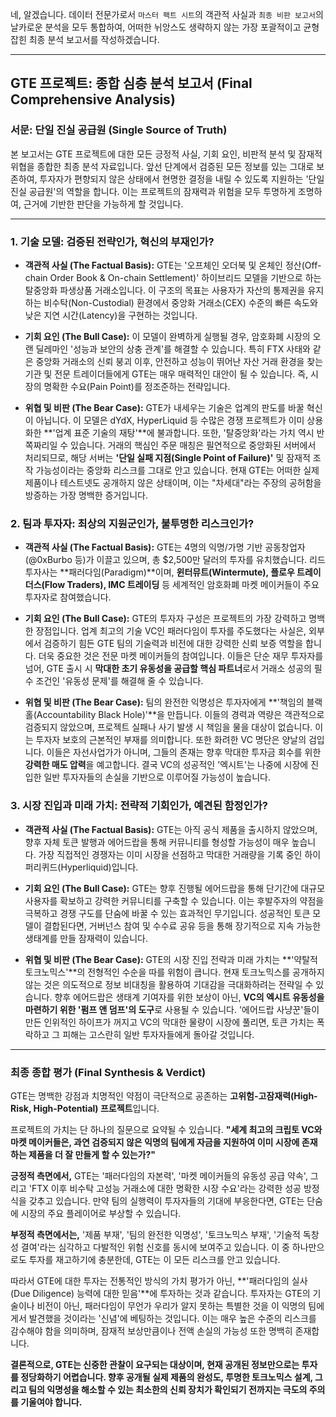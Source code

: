 네, 알겠습니다. 데이터 전문가로서 `마스터 팩트 시트`의 객관적 사실과 `최종 비판 보고서`의 날카로운 분석을 모두 통합하여, 어떠한 뉘앙스도 생략하지 않는 가장 포괄적이고 균형 잡힌 최종 분석 보고서를 작성하겠습니다.

---

## **GTE 프로젝트: 종합 심층 분석 보고서 (Final Comprehensive Analysis)**

### **서문: 단일 진실 공급원 (Single Source of Truth)**

본 보고서는 GTE 프로젝트에 대한 모든 긍정적 사실, 기회 요인, 비판적 분석 및 잠재적 위협을 종합한 최종 분석 자료입니다. 앞선 단계에서 검증된 모든 정보를 있는 그대로 보존하여, 투자자가 편향되지 않은 상태에서 현명한 결정을 내릴 수 있도록 지원하는 '단일 진실 공급원'의 역할을 합니다. 이는 프로젝트의 잠재력과 위험을 모두 투명하게 조명하여, 근거에 기반한 판단을 가능하게 할 것입니다.

---

### **1. 기술 모델: 검증된 전략인가, 혁신의 부재인가?**

*   **객관적 사실 (The Factual Basis):** GTE는 '오프체인 오더북 및 온체인 정산(Off-chain Order Book & On-chain Settlement)' 하이브리드 모델을 기반으로 하는 탈중앙화 파생상품 거래소입니다. 이 구조의 목표는 사용자가 자산의 통제권을 유지하는 비수탁(Non-Custodial) 환경에서 중앙화 거래소(CEX) 수준의 빠른 속도와 낮은 지연 시간(Latency)을 구현하는 것입니다.

*   **기회 요인 (The Bull Case):** 이 모델이 완벽하게 실행될 경우, 암호화폐 시장의 오랜 딜레마인 '성능과 보안의 상충 관계'를 해결할 수 있습니다. 특히 FTX 사태와 같은 중앙화 거래소의 신뢰 붕괴 이후, 안전하고 성능이 뛰어난 자산 거래 환경을 찾는 기관 및 전문 트레이더들에게 GTE는 매우 매력적인 대안이 될 수 있습니다. 즉, 시장의 명확한 수요(Pain Point)를 정조준하는 전략입니다.

*   **위협 및 비판 (The Bear Case):** GTE가 내세우는 기술은 업계의 판도를 바꿀 혁신이 아닙니다. 이 모델은 dYdX, HyperLiquid 등 수많은 경쟁 프로젝트가 이미 상용화한 **'업계 표준 기술의 재탕'**에 불과합니다. 또한, '탈중앙화'라는 가치 역시 반쪽짜리일 수 있습니다. 거래의 핵심인 주문 매칭은 필연적으로 중앙화된 서버에서 처리되므로, 해당 서버는 **'단일 실패 지점(Single Point of Failure)'** 및 잠재적 조작 가능성이라는 중앙화 리스크를 그대로 안고 있습니다. 현재 GTE는 어떠한 실제 제품이나 테스트넷도 공개하지 않은 상태이며, 이는 "차세대"라는 주장의 공허함을 방증하는 가장 명백한 증거입니다.

### **2. 팀과 투자자: 최상의 지원군인가, 불투명한 리스크인가?**

*   **객관적 사실 (The Factual Basis):** GTE는 4명의 익명/가명 기반 공동창업자(@0xBurbo 등)가 이끌고 있으며, 총 $2,500만 달러의 투자를 유치했습니다. 리드 투자사는 **패러다임(Paradigm)**이며, **윈터뮤트(Wintermute), 플로우 트레이더스(Flow Traders), IMC 트레이딩** 등 세계적인 암호화폐 마켓 메이커들이 주요 투자자로 참여했습니다.

*   **기회 요인 (The Bull Case):** GTE의 투자자 구성은 프로젝트의 가장 강력하고 명백한 장점입니다. 업계 최고의 기술 VC인 패러다임이 투자를 주도했다는 사실은, 외부에서 검증하기 힘든 GTE 팀의 기술력과 비전에 대한 강력한 신뢰 보증 역할을 합니다. 더욱 중요한 것은 전문 마켓 메이커들의 참여입니다. 이들은 단순 재무 투자자를 넘어, GTE 출시 시 **막대한 초기 유동성을 공급할 핵심 파트너**로서 거래소 성공의 필수 조건인 '유동성 문제'를 해결해 줄 수 있습니다.

*   **위협 및 비판 (The Bear Case):** 팀의 완전한 익명성은 투자자에게 **'책임의 블랙홀(Accountability Black Hole)'**을 만듭니다. 이들의 경력과 역량은 객관적으로 검증되지 않았으며, 프로젝트 실패나 사기 발생 시 책임을 물을 대상이 없습니다. 이는 투자자 보호의 근본적인 부재를 의미합니다. 또한 화려한 VC 명단은 양날의 검입니다. 이들은 자선사업가가 아니며, 그들의 존재는 향후 막대한 투자금 회수를 위한 **강력한 매도 압력**을 예고합니다. 결국 VC의 성공적인 '엑시트'는 나중에 시장에 진입한 일반 투자자들의 손실을 기반으로 이루어질 가능성이 높습니다.

### **3. 시장 진입과 미래 가치: 전략적 기회인가, 예견된 함정인가?**

*   **객관적 사실 (The Factual Basis):** GTE는 아직 공식 제품을 출시하지 않았으며, 향후 자체 토큰 발행과 에어드랍을 통해 커뮤니티를 형성할 가능성이 매우 높습니다. 가장 직접적인 경쟁자는 이미 시장을 선점하고 막대한 거래량을 기록 중인 하이퍼리퀴드(Hyperliquid)입니다.

*   **기회 요인 (The Bull Case):** GTE는 향후 진행될 에어드랍을 통해 단기간에 대규모 사용자를 확보하고 강력한 커뮤니티를 구축할 수 있습니다. 이는 후발주자의 약점을 극복하고 경쟁 구도를 단숨에 바꿀 수 있는 효과적인 무기입니다. 성공적인 토큰 모델이 결합된다면, 거버넌스 참여 및 수수료 공유 등을 통해 장기적으로 지속 가능한 생태계를 만들 잠재력이 있습니다.

*   **위협 및 비판 (The Bear Case):** GTE의 시장 진입 전략과 미래 가치는 **'약탈적 토크노믹스'**의 전형적인 수순을 따를 위험이 큽니다. 현재 토크노믹스를 공개하지 않는 것은 의도적으로 정보 비대칭을 활용하여 기대감을 극대화하려는 전략일 수 있습니다. 향후 에어드랍은 생태계 기여자를 위한 보상이 아닌, **VC의 엑시트 유동성을 마련하기 위한 '펌프 앤 덤프'의 도구**로 사용될 수 있습니다. '에어드랍 사냥꾼'들이 만든 인위적인 하이프가 꺼지고 VC의 막대한 물량이 시장에 풀리면, 토큰 가치는 폭락하고 그 피해는 고스란히 일반 투자자들에게 돌아갈 것입니다.

---

### **최종 종합 평가 (Final Synthesis & Verdict)**

GTE는 명백한 강점과 치명적인 약점이 극단적으로 공존하는 **고위험-고잠재력(High-Risk, High-Potential) 프로젝트**입니다.

프로젝트의 가치는 단 하나의 질문으로 요약될 수 있습니다. **"세계 최고의 크립토 VC와 마켓 메이커들은, 과연 검증되지 않은 익명의 팀에게 자금을 지원하여 이미 시장에 존재하는 제품을 더 잘 만들게 할 수 있는가?"**

**긍정적 측면에서,** GTE는 '패러다임의 자본력', '마켓 메이커들의 유동성 공급 약속', 그리고 'FTX 이후 비수탁 고성능 거래소에 대한 명확한 시장 수요'라는 강력한 성공 방정식을 갖추고 있습니다. 만약 팀의 실행력이 투자자들의 기대에 부응한다면, GTE는 단숨에 시장의 주요 플레이어로 부상할 수 있습니다.

**부정적 측면에서는,** '제품 부재', '팀의 완전한 익명성', '토크노믹스 부재', '기술적 독창성 결여'라는 심각하고 다발적인 위험 신호를 동시에 보여주고 있습니다. 이 중 하나만으로도 투자를 재고하기에 충분한데, GTE는 이 모든 리스크를 안고 있습니다.

따라서 GTE에 대한 투자는 전통적인 방식의 가치 평가가 아닌, **'패러다임의 실사(Due Diligence) 능력에 대한 믿음'**에 투자하는 것과 같습니다. 투자자는 GTE의 기술이나 비전이 아닌, 패러다임이 무언가 우리가 알지 못하는 특별한 것을 이 익명의 팀에게서 발견했을 것이라는 '신념'에 베팅하는 것입니다. 이는 매우 높은 수준의 리스크를 감수해야 함을 의미하며, 잠재적 보상만큼이나 전액 손실의 가능성 또한 명백히 존재합니다.

**결론적으로, GTE는 신중한 관찰이 요구되는 대상이며, 현재 공개된 정보만으로는 투자를 정당화하기 어렵습니다. 향후 공개될 실제 제품의 완성도, 투명한 토크노믹스 설계, 그리고 팀의 익명성을 해소할 수 있는 최소한의 신뢰 장치가 확인되기 전까지는 극도의 주의를 기울여야 합니다.**